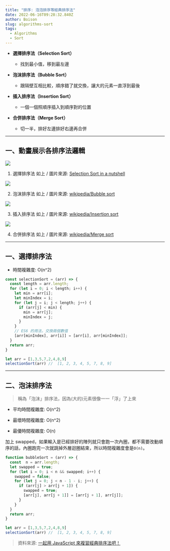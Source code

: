 ```yaml
---
title: "排序: 泡泡排序等經典排序法"
date: 2022-06-16T09:28:32.840Z
author: Boison
slug: algorithms-sort
tags:
  - Algorithms
  - Sort
---
```

* **選擇排序法（Selection Sort）**

  * 找到最小值，移到最左邊

* **泡沫排序法（Bubble Sort）**

  * 跟隔壁互相比較，順序錯了就交換，讓大的元素一直浮到最後

* **插入排序法（Insertion Sort）**

  * 一個一個照順序插入到順序對的位置

* **合併排序法（Merge Sort）**

  * 切一半，排好左邊排好右邊再合併

---

## 一、動畫展示各排序法邏輯

![](https://miro.medium.com/max/700/1*k0dHMa2l2bRr95VB4llOqw.gif)

1. 選擇排序法 如上 / 圖片來源: [Selection Sort in a nutshell](https://medium.com/madhash/selection-sort-in-a-nutshell-how-when-where-932275135c00)

![](https://upload.wikimedia.org/wikipedia/commons/0/06/Bubble-sort.gif)

2. 泡沫排序法 如上 / 圖片來源: [wikipedia/Bubble sort](https://en.wikipedia.org/wiki/Bubble_sort)

![](https://upload.wikimedia.org/wikipedia/commons/9/9c/Insertion-sort-example.gif)

3. 插入排序法 如上 / 圖片來源: [wikipedia/Insertion sort](https://en.wikipedia.org/wiki/Insertion_sort)

![](https://upload.wikimedia.org/wikipedia/commons/c/cc/Merge-sort-example-300px.gif)

4. 合併排序法 如上 / 圖片來源: [wikipedia/Merge sort](https://en.wikipedia.org/wiki/Merge_sort)

---

## 一、選擇排序法

* 時間複雜度: O(n^2)

```javascript
const selectionSort = (arr) => {
  const length = arr.length;
  for (let i = 0; i < length; i++) {
    let min = arr[i];
    let minIndex = i;
    for (let j = i; j < length; j++) {
      if (arr[j] < min) {
        min = arr[j];
        minIndex = j;
      }
    }  
    // ES6 的用法，交換兩個數值
    [arr[minIndex], arr[i]] = [arr[i], arr[minIndex]];
  }
  return arr;
}

let arr = [1,3,5,7,2,4,8,9]
selectionSort(arr) //  [1, 2, 3, 4, 5, 7, 8, 9]
```

---

## 二、泡沫排序法

> 稱為「泡沫」排序法，因為(大的)元素很像一一「浮」了上來

* 平均時間複雜度: O(n^2)

* 最壞時間複雜度: O(n^2)

* 最優時間複雜度: O(n) 

加上 swapped，如果輸入是已經排好的陣列就只會跑一次內圈，都不需要改動順序的話，內圈跑完一次就跳掉外層迴圈結束，所以時間複雜度會是`O(n)`。

```javascript
function bubbleSort = (arr) => {
  const  n = arr.length;
  let swapped = true;  
  for (let i = 0; i < n && swapped; i++) {
    swapped = false;
    for (let j = 0; j < n - 1 - i; j++) {
      if (arr[j] > arr[j + 1]) {
        swapped = true;
        [arr[j], arr[j + 1]] = [arr[j + 1], arr[j]];
      }
    }
  }
  return arr;
}

let arr = [1,3,5,7,2,4,8,9]
selectionSort(arr) //  [1, 2, 3, 4, 5, 7, 8, 9]
```

> 資料來源: [一起用 JavaScript 來複習經典排序法吧！](https://blog.huli.tw/2017/08/27/review-the-classical-sort-algorithm-with-javascript/)
